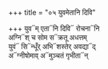 +++
title = "०५ युवमेतानि दिवि"

+++
युव᳓म् एता᳓नि दिवि᳓ रोचना᳓नि  
अग्नि᳓श् च सोम स᳓क्रतू अधत्तम्  
युवं᳓ सि᳓न्धूँर् अभि᳓शस्तेर् अवद्या᳓द्  
अ᳓ग्नीषोमाव् अ᳓मुञ्चतं गृभीता᳓न्